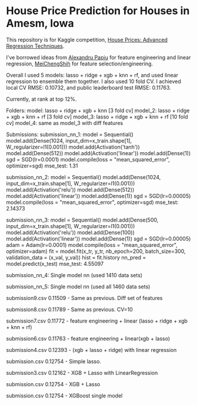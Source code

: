 # House Price Prediction for Houses in Amesm, Iowa
This repository is for Kaggle competition, 
[House Prices: Advanced Regression Techniques](https://www.kaggle.com/c/house-prices-advanced-regression-techniques).

I've borrowed ideas from [Alexandru Papiu](https://www.kaggle.com/apapiu/house-prices-advanced-regression-techniques/regularized-linear-models/comments) 
for feature engineering and linear regression, [MeiChengShih](https://www.kaggle.com/mshih2/house-prices-advanced-regression-techniques/using-xgboost-for-feature-selection/comments) 
for feature selection/engineering. 

Overall I used 5 models: lasso + ridge + xgb + knn + rf, and used linear regression to ensemble them together.
I also used 10 fold CV.
I achieved local CV RMSE: 0.10732,
and public leaderboard test RMSE: 0.11763.

Currently, at rank at top 12%.


Folders:
model: lasso + ridge + xgb + knn [3 fold cv]
model_2: lasso + ridge + xgb + knn + rf [3 fold cv]
model_3: lasso + ridge + xgb + knn + rf [10 fold cv]
model_4: same as model_3 with diff features

Submissions:
submission_nn_1:
model = Sequential()
model.add(Dense(1024, input_dim=x_train.shape[1], W_regularizer=l1(0.001)))
model.add(Activation('tanh'))
model.add(Dense(512))
model.add(Activation('linear'))
model.add(Dense(1))
sgd = SGD(lr=0.0001)
model.compile(loss = "mean_squared_error", optimizer=sgd)
mse_test: 1.31

submission_nn_2:
model = Sequential()
model.add(Dense(1024, input_dim=x_train.shape[1], W_regularizer=l1(0.001)))
model.add(Activation('relu'))
model.add(Dense(512))
model.add(Activation('linear'))
model.add(Dense(1))
sgd = SGD(lr=0.00005)
model.compile(loss = "mean_squared_error", optimizer=sgd)
mse_test: 2.14373

submission_nn_3:
model = Sequential()
model.add(Dense(500, input_dim=x_train.shape[1], W_regularizer=l1(0.001)))
model.add(Activation('relu'))
model.add(Dense(100))
model.add(Activation('linear'))
model.add(Dense(1))
sgd = SGD(lr=0.00005)
adam = Adam(lr=0.0001)
model.compile(loss = "mean_squared_error", optimizer=adam)
fit = model.fit(x_tr, y_tr, nb_epoch=200, batch_size=300, validation_data = (x_val, y_val))
hist = fit.history
nn_pred = model.predict(x_test)
mse_test: 4.55097

submission_nn_4:
Single model nn (used 1410 data sets)

submission_nn_5:
Single model nn (used all 1460 data sets)

submission9.csv	0.11509	- Same as previous. Diff set of features

submission8.csv	0.11789	- Same as previous. CV=10

submission7.csv	0.11772	- feature engineering + linear (lasso + ridge + xgb + knn + rf)

submission6.csv	0.11763	- feature engineering + linear(xgb + lasso)

submission4.csv	0.12393	- (xgb + lasso + ridge) with linear regression

submission.csv	0.12754	- Simple lasso.

submission3.csv	0.12162	- XGB + Lasso with LinearRegression

submission.csv	0.12754	- XGB + Lasso

submission.csv	0.12754 - XGBoost single model
